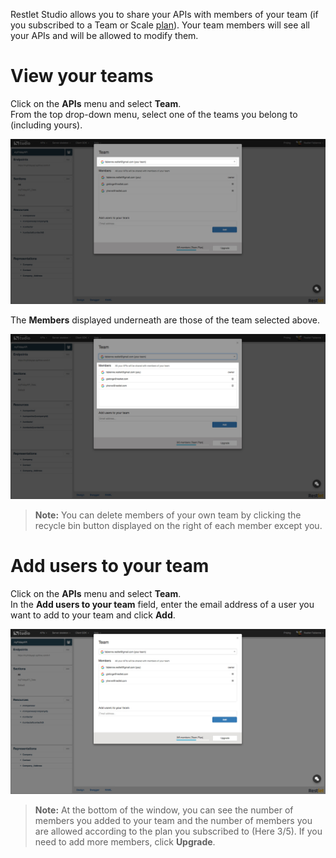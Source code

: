 Restlet Studio allows you to share your APIs with members of your team (if you subscribed to a Team or Scale [plan](/technical-resources/restlet-studio/guide/get-started/subscribe "plans")). Your team members will see all your APIs and will be allowed to modify them.

# View your teams

Click on the **APIs** menu and select **Team**.  
From the top drop-down menu, select one of the teams you belong to (including yours).

![Select team](images/select-team.jpg "Select team")

The **Members** displayed underneath are those of the team selected above.  

![Select team](images/team-members.jpg "Select team")

>**Note:** You can delete members of your own team by clicking the recycle bin button displayed on the right of each member except you.

# Add users to your team

Click on the **APIs** menu and select **Team**.  
In the **Add users to your team** field, enter the email address of a user you want to add to your team and click **Add**.

![Add user to team](images/add-user-to-team.jpg "Add user to team")

>**Note:** At the bottom of the window, you can see the number of members you added to your team and the number of members you are allowed according to the plan you subscribed to (Here 3/5). If you need to add more members, click **Upgrade**.

